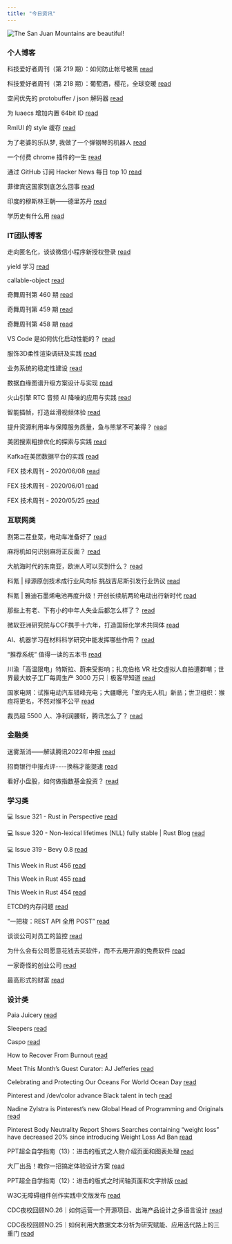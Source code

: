 ```yaml
---
title: "今日资讯"
---
```


![The San Juan Mountains are beautiful!](https://cn.bing.com/th?id=OHR.BearProof_EN-US2982363241_UHD.jpg "San Juan Mountains")

### 个人博客

   科技爱好者周刊（第 219 期）：如何防止帐号被黑 [read](http://www.ruanyifeng.com/blog/2022/08/weekly-issue-219.html)

   科技爱好者周刊（第 218 期）：葡萄酒，樱花，全球变暖 [read](http://www.ruanyifeng.com/blog/2022/08/weekly-issue-218.html)

   空间优先的 protobuffer / json 解码器 [read](https://blog.codingnow.com/2022/08/memory_compat_protobuffer_json_unmarshaling.html)

   为 luaecs 增加内置 64bit ID [read](https://blog.codingnow.com/2022/08/luaecs_eid.html)

   RmlUI 的 style 缓存 [read](https://blog.codingnow.com/2022/07/rmlui_style_cache.html)

   为了老婆的乐队梦, 我做了一个弹钢琴的机器人 [read](https://blog.t9t.io/modsoul-2022-07-29/)

   一个付费 chrome 插件的一生 [read](https://blog.t9t.io/star-history-2021-01-21/)

   通过 GitHub 订阅 Hacker News 每日 top 10 [read](https://blog.t9t.io/headllines-2020-09-03/)

   菲律宾这国家到底怎么回事 [read](https://www.kymjs.com/history/2022/05/11/01)

   印度的穆斯林王朝——德里苏丹 [read](https://www.kymjs.com/pay/history/2022/05/08/01)

   学历史有什么用 [read](https://www.kymjs.com/history/2022/05/04/01)

### IT团队博客

   走向匿名化，谈谈微信小程序新授权登录 [read](http://www.alloyteam.com/2021/04/15431/)

   yield 学习 [read](http://www.alloyteam.com/2021/03/15427/)

   callable-object [read](http://www.alloyteam.com/2021/03/callable-object/)

   奇舞周刊第 460 期 [read](https://weekly.75.team/issue460.html)

   奇舞周刊第 459 期 [read](https://weekly.75.team/issue459.html)

   奇舞周刊第 458 期 [read](https://weekly.75.team/issue458.html)

   VS Code 是如何优化启动性能的？ [read](https://fed.taobao.org/blog/taofed/do71ct/wpsf10)

   服饰3D柔性渲染调研及实践 [read](https://fed.taobao.org/blog/taofed/do71ct/fufsgh)

   业务系统的稳定性建设 [read](https://fed.taobao.org/blog/taofed/do71ct/fc3cy0)

   数据血缘图谱升级方案设计与实现 [read](https://blog.csdn.net/ByteDanceTech/article/details/126434202)

   火山引擎 RTC 音频 AI 降噪的应用与实践 [read](https://blog.csdn.net/ByteDanceTech/article/details/126416564)

   智能插帧，打造丝滑视频体验 [read](https://blog.csdn.net/ByteDanceTech/article/details/126357576)

   提升资源利用率与保障服务质量，鱼与熊掌不可兼得？ [read](https://tech.meituan.com/2022/08/11/load-auto-regulator.html)

   美团搜索粗排优化的探索与实践 [read](https://tech.meituan.com/2022/08/11/coarse-ranking-exploration-practice.html)

   Kafka在美团数据平台的实践 [read](https://tech.meituan.com/2022/08/04/the-practice-of-kafka-in-the-meituan-data-platform.html)

   FEX 技术周刊 - 2020/06/08 [read](http://fex.baidu.com/blog/2020/06/fex-weekly-08//)

   FEX 技术周刊 - 2020/06/01 [read](http://fex.baidu.com/blog/2020/06/fex-weekly-01//)

   FEX 技术周刊 - 2020/05/25 [read](http://fex.baidu.com/blog/2020/05/fex-weekly-25//)

### 互联网类

   割第二茬韭菜，电动车准备好了 [read](http://www.huxiu.com/article/640821.html?f=wangzhan)

   麻将机如何识别麻将正反面？ [read](http://www.huxiu.com/article/640259.html?f=wangzhan)

   大航海时代的东南亚，欧洲人可以买到什么？ [read](http://www.huxiu.com/article/640252.html?f=wangzhan)

   科氪 \| 绿源原创技术成行业风向标 挑战吉尼斯引发行业热议 [read](https://36kr.com/p/1879239428476041)

   科氪 \| 雅迪石墨烯电池再度升级！开创长续航两轮电动出行新时代 [read](https://36kr.com/p/1879236610952322)

   那些上有老、下有小的中年人失业后都怎么样了？ [read](https://36kr.com/p/1878037483654278)

   微软亚洲研究院与CCF携手十六年，打造国际化学术共同体 [read](https://www.msra.cn/zh-cn/news/features/msra-ccf)

   AI、机器学习在材料科学研究中能发挥哪些作用？ [read](https://www.msra.cn/zh-cn/news/features/tie-yan-liu-linwang-wang)

   “推荐系统” 值得一读的五本书 [read](https://www.msra.cn/zh-cn/news/features/book-list-on-recommender-systems)

   川渝「高温限电」特斯拉、蔚来受影响；扎克伯格 VR 社交虚拟人自拍遭群嘲；世界最大蚊子工厂每周生产 3000 万只｜极客早知道 [read](http://www.geekpark.net/news/306813)

   国家电网：试推电动汽车错峰充电；大疆曝光「室内无人机」新品；世卫组织：猴痘将更名，不然对猴不公平 [read](http://www.geekpark.net/news/306742)

   裁员超 5500 人、净利润腰斩，腾讯怎么了？ [read](http://www.geekpark.net/news/306700)

### 金融类

   迷雾渐消——解读腾讯2022年中报 [read](http://xueqiu.com/1818877481/228596254)

   招商银行中报点评----换档才能提速 [read](http://xueqiu.com/8164125924/228577847)

   看好小盘股，如何做指数基金投资？ [read](http://xueqiu.com/1762638610/228592114)

### 学习类

   💻 Issue 321 - Rust in Perspective [read](https://rust.libhunt.com/newsletter/321)

   💻 Issue 320 - Non-lexical lifetimes (NLL) fully stable \| Rust Blog [read](https://rust.libhunt.com/newsletter/320)

   💻 Issue 319 - Bevy 0.8 [read](https://rust.libhunt.com/newsletter/319)

   This Week in Rust 456 [read](https://this-week-in-rust.org/blog/2022/08/17/this-week-in-rust-456/)

   This Week in Rust 455 [read](https://this-week-in-rust.org/blog/2022/08/10/this-week-in-rust-455/)

   This Week in Rust 454 [read](https://this-week-in-rust.org/blog/2022/08/03/this-week-in-rust-454/)

   ETCD的内存问题 [read](https://coolshell.cn/articles/22242.html)

   “一把梭：REST API 全用 POST” [read](https://coolshell.cn/articles/22173.html)

   谈谈公司对员工的监控 [read](https://coolshell.cn/articles/22157.html)

   为什么会有公司愿意花钱去买软件，而不去用开源的免费软件 [read](https://wanqu.co/p/7581?s=rss)

   一家奇怪的创业公司 [read](https://wanqu.co/p/7580?s=rss)

   最高形式的财富 [read](https://wanqu.co/p/7579?s=rss)

### 设计类

   Paia Juicery [read](https://www.behance.net/gallery/150598753/Paia-Juicery)

   Sleepers [read](https://www.behance.net/gallery/150749887/Sleepers)

   Caspo [read](https://www.behance.net/gallery/150501047/Caspo)

   How to Recover From Burnout [read](https://medium.com/behance-blog/how-to-recover-from-burnout-d9d783a09c68?source=rss-f5272b7f3182------2)

   Meet This Month’s Guest Curator: AJ Jefferies [read](https://medium.com/behance-blog/meet-this-months-guest-curator-aj-jeffries-df95220b780f?source=rss-f5272b7f3182------2)

   Celebrating and Protecting Our Oceans For World Ocean Day [read](https://medium.com/behance-blog/celebrating-and-protecting-our-oceans-for-world-ocean-day-2c24a64c913e?source=rss-f5272b7f3182------2)

   Pinterest and /dev/color advance Black talent in tech [read](https://newsroom.pinterest.com/en/post/pinterest-and-devcolor-advance-black-talent-in-tech)

   Nadine Zylstra is Pinterest’s new Global Head of Programming and Originals [read](https://newsroom.pinterest.com/en/post/nadine-zylstra-is-pinterests-new-global-head-of-programming-and-originals)

   Pinterest Body Neutrality Report Shows Searches containing “weight loss” have decreased 20% since introducing Weight Loss Ad Ban [read](https://newsroom.pinterest.com/en/post/pinterest-body-neutrality-report-shows-searches-containing-weight-loss-have-decreased-20-since)

   PPT超全自学指南（13）：进击的版式之人物介绍页面和图表处理 [read](https://www.uisdc.com/ppt-self-study-method-13)

   大厂出品！教你一招搞定体验设计方案 [read](https://www.uisdc.com/finalize-the-design-plan)

   PPT超全自学指南（12）：进击的版式之时间轴页面和文字排版 [read](https://www.uisdc.com/ppt-self-study-method-12)

   W3C无障碍组件创作实践中文版发布 [read](https://cdc.tencent.com/2022/08/12/w3c%e6%97%a0%e9%9a%9c%e7%a2%8d%e7%bb%84%e4%bb%b6%e5%88%9b%e4%bd%9c%e5%ae%9e%e8%b7%b5%e4%b8%ad%e6%96%87%e7%89%88%e5%8f%91%e5%b8%83/)

   CDC夜校回顾NO.26｜如何运营一个开源项目、出海产品设计之多语言设计 [read](https://cdc.tencent.com/2022/07/19/cdc%e5%a4%9c%e6%a0%a1%e5%9b%9e%e9%a1%beno-26%ef%bd%9c%e5%a6%82%e4%bd%95%e8%bf%90%e8%90%a5%e4%b8%80%e4%b8%aa%e5%bc%80%e6%ba%90%e9%a1%b9%e7%9b%ae%e3%80%81%e5%87%ba%e6%b5%b7%e4%ba%a7%e5%93%81%e8%ae%be/)

   CDC夜校回顾NO.25｜如何利用大数据文本分析为研究赋能、应用迭代路上的三重门 [read](https://cdc.tencent.com/2022/06/08/cdc%e5%a4%9c%e6%a0%a1%e5%9b%9e%e9%a1%beno-25%ef%bd%9c%e5%a6%82%e4%bd%95%e5%88%a9%e7%94%a8%e5%a4%a7%e6%95%b0%e6%8d%ae%e6%96%87%e6%9c%ac%e5%88%86%e6%9e%90%e4%b8%ba%e7%a0%94%e7%a9%b6%e8%b5%8b%e8%83%bd-2/)

